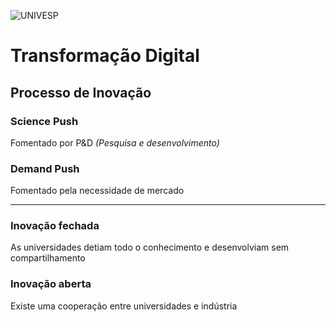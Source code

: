 ![UNIVESP](https://univesp.br/sites/58f6506869226e9479d38201/theme/images/logo-univesp.png?1556651814)
# Transformação Digital

## Processo de Inovação

### Science Push
Fomentado por P&D _(Pesquisa e desenvolvimento)_

### Demand Push
Fomentado pela necessidade de mercado

---

### Inovação fechada
As universidades detiam todo o conhecimento e desenvolviam sem compartilhamento

### Inovação aberta
Existe uma cooperação entre universidades e indústria


